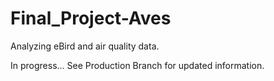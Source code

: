 # Final_Project-Aves
Analyzing eBird and air quality data. 

In progress...
See Production Branch for updated information.
